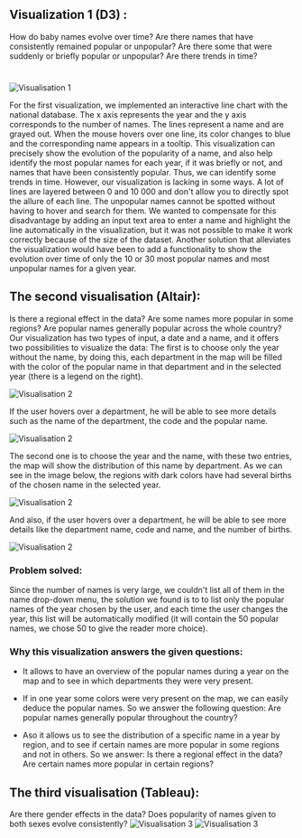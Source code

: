 
## Visualization 1 (D3) :
How do baby names evolve over time? Are there names that have consistently remained popular or unpopular? Are there some that were suddenly or briefly popular or unpopular? Are there trends in time?
#
![Visualisation 1](./Visualisation/visu1.png)

For the first visualization, we implemented an interactive line chart with the national database. The x axis represents the year and the y axis corresponds to the number of names. The lines represent a name and are grayed out. When the mouse hovers over one line, its color changes to blue and the corresponding name appears in a tooltip.
This visualization can precisely show the evolution of the popularity of a name, and also help identify the most popular names for each year, if it was briefly or not, and names that have been consistently popular. Thus, we can identify some trends in time.
However, our visualization is lacking in some ways. A lot of lines are layered between 0 and 10 000 and don't allow you to directly spot the allure of each line. The unpopular names cannot be spotted without having to hover and search for them.
We wanted to compensate for this disadvantage by adding an input text area to enter a name and highlight the line automatically in the visualization, but it was not possible to make it work correctly because of the size of the dataset.
Another solution that alleviates the visualization would have been to add a functionality to show the evolution over time of only the 10 or 30 most popular names and most unpopular names for a given year.


## The second visualisation (Altair):

Is there a regional effect in the data? Are some names more popular in some regions? Are popular names generally popular across the whole country?
</br>
Our visualization has two types of input, a date and a name, and it offers two possibilities to visualize the data: 
The first is to choose only the year without the name, by doing this, each department in the map will be filled with the color of the popular name in that department and in the selected year (there is a legend on the right).

![Visualisation 2](./Visualisation/Vis2-1.png)

 If the user hovers over a department, he will be able to see more details such as the name of the department, the code and the popular name.

![Visualisation 2](./Visualisation/vis-5.png)
 
The second one is to choose the year and the name, with these two entries, the map will show the distribution of this name by department. As we can see in the image below, the regions with dark colors have had several births of the chosen name in the selected year.

![Visualisation 2](./Visualisation/vis-2.png)

 And also, if the user hovers over a department, he will be able to see more details like the department name, code and name, and the number of births.
 
![Visualisation 2](./Visualisation/vis2-3.png)

### Problem solved:
Since the number of names is very large, we couldn't  list all of them in the name drop-down menu, the solution we found is to 
to list only the popular names of the year chosen by the user, and each time the user changes the year, this list will be automatically modified (it will contain the 50 popular names, we chose 50 to give the reader more choice).

### Why this visualization answers the given questions:
- It allows to have an overview of the popular names during a year on the map and to see in which departments they were very present.
- If in one year some colors were very present on the map, we can easily deduce the popular names.
So we answer the following question: Are popular names generally popular throughout the country?

- Aso it allows us to see the distribution of a specific name in a year by region, and to see if certain names are more popular in some regions and not in others.
So we answer: Is there a regional effect in the data? Are certain names more popular in certain regions?




## The third visualisation (Tableau):
Are there gender effects in the data? Does popularity of names given to both sexes evolve consistently?
![Visualisation 3](./Visualisation/vis3-1.png)
![Visualisation 3](./Visualisation/vis3-2.png)
